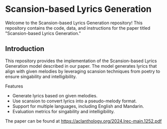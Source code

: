 # Scansion-based Lyrics Generation

Welcome to the Scansion-based Lyrics Generation repository! This repository contains the code, data, and instructions for the paper titled "Scansion-based Lyrics Generation."

## Introduction
This repository provides the implementation of the Scansion-based Lyrics Generation model described in our paper. The model generates lyrics that align with given melodies by leveraging scansion techniques from poetry to ensure singability and intelligibility.

Features
- Generate lyrics based on given melodies.
- Use scansion to convert lyrics into a pseudo-melody format.
- Support for multiple languages, including English and Mandarin.
- Evaluation metrics for singability and intelligibility.

The paper can be found at https://aclanthology.org/2024.lrec-main.1252.pdf


